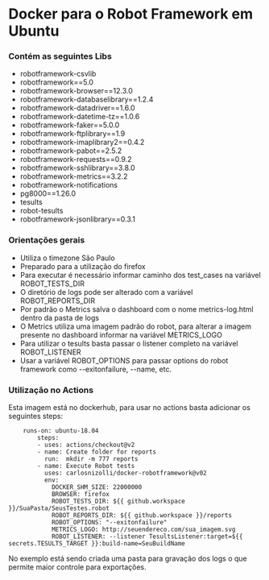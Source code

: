 # Docker para o Robot Framework em Ubuntu

### Contém as seguintes Libs
- robotframework-csvlib 
- robotframework==5.0   
- robotframework-browser==12.3.0  
- robotframework-databaselibrary==1.2.4
- robotframework-datadriver==1.6.0
- robotframework-datetime-tz==1.0.6
- robotframework-faker==5.0.0
- robotframework-ftplibrary==1.9
- robotframework-imaplibrary2==0.4.2
- robotframework-pabot==2.5.2
- robotframework-requests==0.9.2
- robotframework-sshlibrary==3.8.0
- robotframework-metrics==3.2.2
- robotframework-notifications
- pg8000==1.26.0
- tesults
- robot-tesults
- robotframework-jsonlibrary==0.3.1 

### Orientações gerais
- Utiliza o timezone São Paulo
- Preparado para a utilização do firefox
- Para executar é necessário informar caminho dos test_cases na variável ROBOT_TESTS_DIR
- O diretório de logs pode ser alterado com a variável ROBOT_REPORTS_DIR
- Por padrão o Metrics salva o dashboard com o nome metrics-log.html dentro da pasta de logs
- O Metrics utiliza uma imagem padrão do robot, para alterar a imagem presente no dashboard informar na variável METRICS_LOGO
- Para utilizar o tesults basta passar o listener completo na variável ROBOT_LISTENER
- Usar a variável ROBOT_OPTIONS para passar options do robot framework como --exitonfailure, --name, etc.

### Utilização no Actions
Esta imagem está no dockerhub, para usar no actions basta adicionar os seguintes steps:

        runs-on: ubuntu-18.04
            steps:
            - uses: actions/checkout@v2
            - name: Create folder for reports
              run:  mkdir -m 777 reports
            - name: Execute Robot tests
              uses: carlosnizolli/docker-robotframework@v02
              env:
                DOCKER_SHM_SIZE: 22000000
                BROWSER: firefox
                ROBOT_TESTS_DIR: ${{ github.workspace }}/SuaPasta/SeusTestes.robot
                ROBOT_REPORTS_DIR: ${{ github.workspace }}/reports
                ROBOT_OPTIONS: "--exitonfailure"
                METRICS_LOGO: http://seuendereco.com/sua_imagem.svg
                ROBOT_LISTENER: --listener TesultsListener:target=${{ secrets.TESULTS_TARGET }}:build-name=SeuBuildName
 
 No exemplo está sendo criada uma pasta para gravação dos logs o que permite maior controle para exportações.
 
